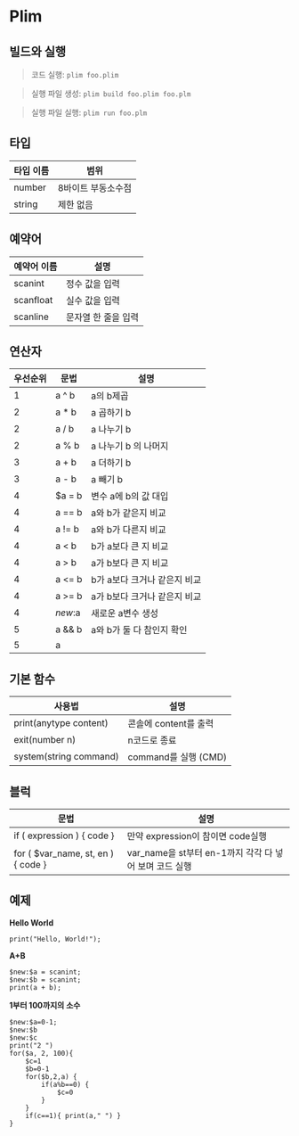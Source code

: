# Plim

## 빌드와 실행

> 코드 실행: `plim foo.plim`

> 실행 파일 생성: `plim build foo.plim foo.plm`

> 실행 파일 실행: `plim run foo.plm`

## 타입

| 타입 이름 | 범위                     |
|----------|--------------------------|
| number   | 8바이트 부동소수점         |
| string   | 제한 없음                 |

## 예약어

| 예약어 이름    | 설명                      |
|---------------|---------------------------|
| scanint       | 정수 값을 입력             |
| scanfloat     | 실수 값을 입력             |
| scanline      | 문자열 한 줄을 입력        |

## 연산자

| 우선순위  | 문법     | 설명                  |
|----------|----------|----------------------|
| 1        | a ^ b    | a의 b제곱             |
| 2        | a * b    | a 곱하기 b            |
| 2        | a / b    | a 나누기 b            |
| 2        | a % b    | a 나누기 b 의 나머지   |
| 3        | a + b    | a 더하기 b            |
| 3        | a - b    | a 빼기 b              |
| 4        | $a = b   | 변수 a에 b의 값 대입   |
| 4        | a == b   | a와 b가 같은지 비교    |
| 4        | a != b   | a와 b가 다른지 비교    |
| 4        | a < b    | b가 a보다 큰 지 비교   |
| 4        | a > b    | a가 b보다 큰 지 비교   |
| 4        | a <= b   | b가 a보다 크거나 같은지 비교   |
| 4        | a >= b   | a가 b보다 크거나 같은지 비교   |
| 4        | $new:$a  | 새로운 a변수 생성      |
| 5        | a && b   | a와 b가 둘 다 참인지 확인   |
| 5        | a || b   | a와 b중 하나라도 참인지 확인   |

## 기본 함수

| 사용법                      | 설명                      |
|----------------------------|---------------------------|
| print(anytype content)     | 콘솔에 content를 출력      |
| exit(number n)             | n코드로 종료               |
| system(string command)     | command를 실행 (CMD)      |

## 블럭

| 문법                             | 설명                                           |
|----------------------------------|--------------------------------------------------|
| if ( expression ) { code }       | 만약 expression이 참이면 code실행                  |
| for ( $var_name, st, en ) { code } | var_name을 st부터 en-1까지 각각 다 넣어 보며 코드 실행 |


## 예제

**Hello World**
```
print("Hello, World!");
```
**A+B**
```
$new:$a = scanint;
$new:$b = scanint;
print(a + b);
```
**1부터 100까지의 소수**
```
$new:$a=0-1;
$new:$b
$new:$c
print("2 ")
for($a, 2, 100){
    $c=1
    $b=0-1
    for($b,2,a) {
        if(a%b==0) {
            $c=0
        }
    }
    if(c==1){ print(a," ") }
}
```